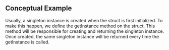## Conceptual Example

Usually, a singleton instance is created when the struct is first initialized. To make this happen, we define the getInstance method on the struct. This method will be responsible for creating and returning the singleton instance. Once created, the same singleton instance will be returned every time the getInstance is called.
